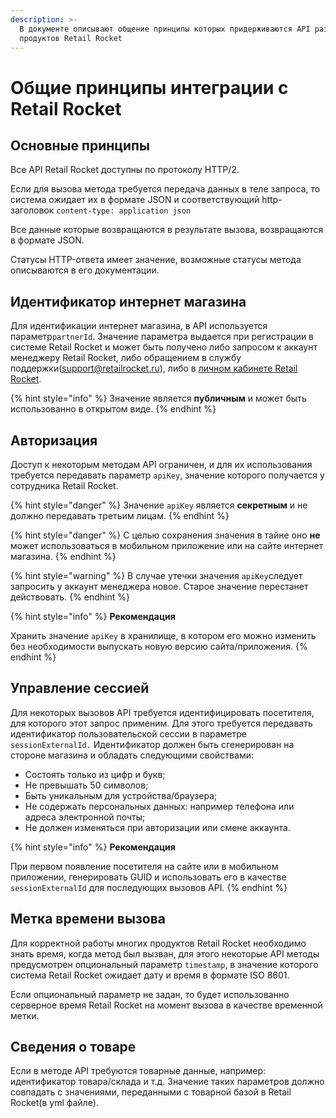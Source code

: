 ```yaml
---
description: >-
  В документе описывают общение принципы которых придерживаются API разных
  продуктов Retail Rocket
---
```


# Общие принципы интеграции с Retail Rocket

## Основные принципы

Все API Retail Rocket доступны по протоколу HTTP/2.

Если для вызова метода требуется передача данных в теле запроса, то система ожидает их в формате JSON и соответствующий http-заголовок `content-type: application json`

Все данные которые возвращаются в результате вызова, возвращаются в формате JSON.

Статусы HTTP-ответа имеет значение, возможные статусы метода описываются в его документации.

## **Идентификатор интернет магазина**

Для идентификации интернет магазина, в API используется параметр`partnerId`.  Значение параметра выдается при регистрации в системе Retail Rocket и может быть получено либо запросом к аккаунт менеджеру Retail Rocket, либо обращением в службу поддержки\(support@retailrocket.ru\), либо в [личном кабинете Retail Rocket](https://my.retailrocket.ru).

{% hint style="info" %}
Значение является **публичным** и может быть использованно в открытом виде.
{% endhint %}

## Авторизация

Доступ к некоторым методам API ограничен, и для их использования требуется передавать параметр `apiKey`, значение которого получается у сотрудника Retail Rocket.

{% hint style="danger" %}
Значение `apiKey` является **секретным** и не должно передавать третьим лицам.
{% endhint %}

{% hint style="danger" %}
С целью сохранения значения в тайне оно **не** может использоваться в мобильном приложение или на сайте интернет магазина.
{% endhint %}

{% hint style="warning" %}
В случае утечки значения `apiKey`следует запросить у аккаунт менеджера новое. Старое значение перестанет действовать.
{% endhint %}

{% hint style="info" %}
**Рекомендация**

Хранить значение `apiKey` в хранилище, в котором его можно изменить без необходимости выпускать новую версию сайта/приложения.
{% endhint %}

## **Управление сессией**

Для некоторых вызовов API требуется идентифицировать посетителя, для которого этот запрос применим. Для этого требуется передавать идентификатор пользовательской сессии в параметре `sessionExternalId.` Идентификатор должен быть сгенерирован на стороне магазина и обладать следующими свойствами:

* Состоять только из цифр и букв;
* Не превышать 50 символов;
* Быть уникальным для устройства/браузера;
* Не содержать персональных данных: например телефона или адреса электронной почты;
* Не должен изменяться при авторизации или смене аккаунта.

{% hint style="info" %}
**Рекомендация**

При первом появление посетителя на сайте или в мобильном приложении, генерировать GUID и использовать его в качестве `sessionExternalId` для последующих вызовов API.
{% endhint %}

## Метка времени вызова

Для корректной работы многих продуктов Retail Rocket необходимо знать время, когда метод был вызван, для этого некоторые API методы предусмотрен опциональный параметр `timestamp`, в значение которого система Retail Rocket ожидает дату и время в формате ISO 8601.

Если опциональный параметр не задан, то будет использованно серверное время Retail Rocket на момент вызова в качестве временной метки.

## Сведения о товаре

Если в методе API требуются товарные данные, например: идентификатор товара/склада и т.д. Значение таких параметров должно совпадать с значениями, переданными с товарной базой в Retail Rocket\(в yml файле\).

